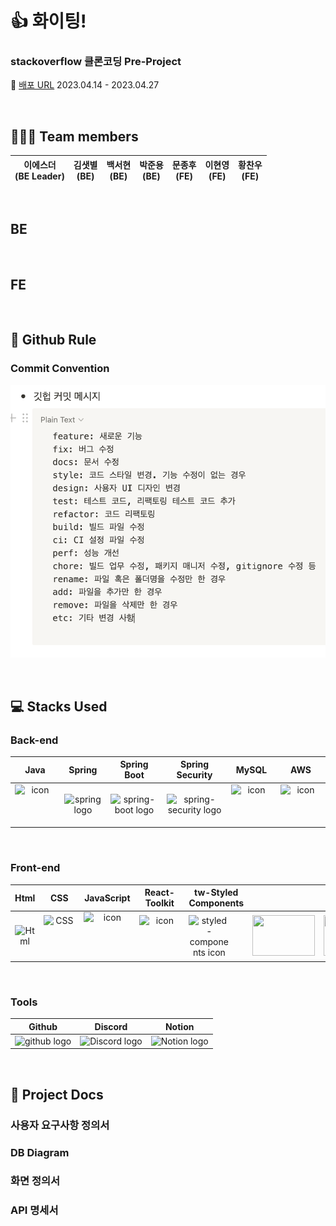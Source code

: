 # 👍 화이팅!

### stackoverflow 클론코딩 Pre-Project

🔖 [배포 URL](http://ec2-13-125-39-247.ap-northeast-2.compute.amazonaws.com:3000/) 2023.04.14 - 2023.04.27

</br>

## 🧑‍🤝‍🧑 Team members

| 이에스더<br>(BE Leader) | 김샛별<br>(BE) | 백서현<br>(BE) | 박준용<br>(BE) | 문종후<br>(FE) | 이현영<br>(FE) | 황찬우<br>(FE) |
| :---------------------: | :------------: | :------------: | :------------: | :------------: | :------------: | :------------: |

</br>

## BE

</br>

## FE

</br>

## 🔗 Github Rule

### Commit Convention

![Alt text](image.png)

</br>

## 💻 Stacks Used

### Back-end

|                                                                              Java                                                                               |                                                       Spring                                                       |                                                    Spring Boot                                                     |                                                                                                                           Spring Security                                                                                                                            |                                                                              MySQL                                                                               |                                                                              AWS                                                                               |
| :-------------------------------------------------------------------------------------------------------------------------------------------------------------: | :----------------------------------------------------------------------------------------------------------------: | :----------------------------------------------------------------------------------------------------------------: | :------------------------------------------------------------------------------------------------------------------------------------------------------------------------------------------------------------------------------------------------------------------: | :--------------------------------------------------------------------------------------------------------------------------------------------------------------: | :------------------------------------------------------------------------------------------------------------------------------------------------------------: |
| <div style="display: flex; align-items: flex-start;"><img src="https://techstack-generator.vercel.app/java-icon.svg" alt="icon" width="65" height="65" /></div> | <img alt="spring logo" src="https://www.vectorlogo.zone/logos/springio/springio-icon.svg" height="50" width="50" > | <img alt="spring-boot logo" src="https://t1.daumcdn.net/cfile/tistory/27034D4F58E660F616" width="65" height="65" > | <img alt="spring-security logo" width="60px" src="https://camo.githubusercontent.com/923e99a57f8a456fdade5f65b35ada254be277612ddc991afb702d8dfd880d4f/68747470733a2f2f63646e2e73696d706c6569636f6e732e6f72672f737072696e677365637572697479" width="85" height=auto > | <div style="display: flex; align-items: flex-start;"><img src="https://techstack-generator.vercel.app/mysql-icon.svg" alt="icon" width="65" height="65" /></div> | <div style="display: flex; align-items: flex-start;"><img src="https://techstack-generator.vercel.app/aws-icon.svg" alt="icon" width="65" height="65" /></div> |

</br>

### Front-end

|                                                                                     Html                                                                                     |                                                                                                       CSS                                                                                                        |                                                                          JavaScript                                                                           |                                                                          React-Toolkit                                                                           |                                                                       tw-Styled<br>Components                                                                       |                                                                                                                                                                                             |                                                                         esLint                                                                         |                                                                             Figma                                                                             | React<br>Router |
| :--------------------------------------------------------------------------------------------------------------------------------------------------------------------------: | :--------------------------------------------------------------------------------------------------------------------------------------------------------------------------------------------------------------: | :-----------------------------------------------------------------------------------------------------------------------------------------------------------: | :--------------------------------------------------------------------------------------------------------------------------------------------------------------: | :-----------------------------------------------------------------------------------------------------------------------------------------------------------------: | :-----------------------------------------------------------------------------------------------------------------------------------------------------------------------------------------: | :----------------------------------------------------------------------------------------------------------------------------------------------------: | :-----------------------------------------------------------------------------------------------------------------------------------------------------------: | :-------------: |
| <img alt="Html" src ="https://upload.wikimedia.org/wikipedia/commons/thumb/6/61/HTML5_logo_and_wordmark.svg/440px-HTML5_logo_and_wordmark.svg.png" width="65" height="65" /> | <div style="display: flex; align-items: flex-start;"><img src="https://user-images.githubusercontent.com/111227745/210204643-4c3d065c-59ec-481d-ac13-cea795730835.png" alt="CSS" width="50" height="65" /></div> | <div style="display: flex; align-items: flex-start;"><img src="https://techstack-generator.vercel.app/js-icon.svg" alt="icon" width="75" height="75" /></div> | <div style="display: flex; align-items: flex-start;"><img src="https://techstack-generator.vercel.app/react-icon.svg" alt="icon" width="65" height="65" /></div> | <div style="display: flex; align-items: flex-start;"><img src="https://styled-components.com/logo.png" alt="styled-components icon" width="65" height="65" /></div> | <div style="display: flex; align-items: flex-start;"><img src="https://img.shields.io/badge/ESLint-4B32C3?style=for-the-badge&logo=ESLint&logoColor=white" width="100" height="65" /></div> | <div style="display: flex; align-items: flex-start;"><img src="https://www.vectorlogo.zone/logos/figma/figma-icon.svg" width="100" height="65"/></div> | <div style="display: flex; align-items: flex-start;"><img src="https://reactrouter.com/_brand/react-router-stacked-color.svg" width="100" height="65"/></div> |

</br>

### Tools

|                                                   Github                                                    |                                                                                       Discord                                                                                        |                                                                                   Notion                                                                                    |
| :---------------------------------------------------------------------------------------------------------: | :----------------------------------------------------------------------------------------------------------------------------------------------------------------------------------: | :-------------------------------------------------------------------------------------------------------------------------------------------------------------------------: |
| <img alt="github logo" src="https://techstack-generator.vercel.app/github-icon.svg" width="65" height="65"> | <img alt="Discord logo" src="https://assets-global.website-files.com/6257adef93867e50d84d30e2/62595384e89d1d54d704ece7_3437c10597c1526c3dbd98c737c2bcae.svg" height="65" width="65"> | <img alt="Notion logo" src="https://www.notion.so/cdn-cgi/image/format=auto,width=640,quality=100/front-static/shared/icons/notion-app-icon-3d.png" height="65" width="65"> |

</br>

## 🔖 Project Docs

### 사용자 요구사항 정의서

### DB Diagram

### 화면 정의서

### API 명세서

</br>
